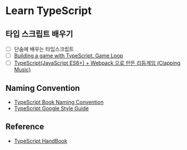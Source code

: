 # Learn TypeScript

## 타입 스크립트 배우기

- [ ] 단숨에 배우는 타입스크립트
- [ ] [Building a game with TypeScript. Game Loop](https://levelup.gitconnected.com/gamedev-patterns-and-algorithms-with-typescript-game-loop-part-1-2-699919bb9b71)
- [ ] [TypeScript(JavaScript ES6+) + Webpack 으로 만든 리듬게임 (Clapping Music)](http://yoonbumtae.com/?p=3517)

## Naming Convention

- [TypeScript Book Naming Convention](https://github.com/basarat/typescript-book/blob/master/docs/styleguide/styleguide.md#filename)
- [TypeScript Google Style Guide](https://google.github.io/styleguide/tsguide.html#source-organization)

## Reference

- [TypeScript HandBook](https://typescript-kr.github.io/)
